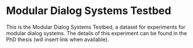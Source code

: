 # Modular Dialog Systems Testbed

This is the Modular Dialog Systems Testbed, a dataset for experiments for modular dialog systems. The details of this experiment can be found in the PhD thesis (will insert link when available).
